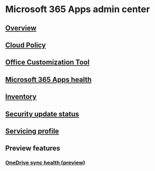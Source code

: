 # Microsoft 365 Apps admin center
## [Overview](overview.md)
## [Cloud Policy](overview-office-cloud-policy-service.md)
## [Office Customization Tool](overview-office-customization-tool.md)
## [Microsoft 365 Apps health](microsoft-365-apps-health.md)
## [Inventory](inventory.md)
## [Security update status](security-update-status.md)
## [Servicing profile](servicing-profile.md)

## Preview features
### [OneDrive sync health (preview)](/onedrive/sync-health)

